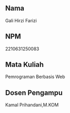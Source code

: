 ## Nama
Gali Hirzi Farizi

## NPM
2210631250083

## Mata Kuliah
Pemrograman Berbasis Web

## Dosen Pengampu
Kamal Prihandani,M.KOM
